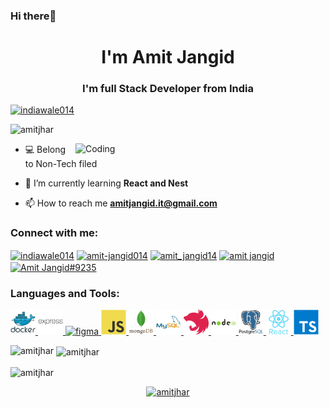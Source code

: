 ### Hi there👋

<h1 align="center"> I'm Amit Jangid</h1>
<h3 align="center" >I'm full Stack Developer from India</h3>

<p align="left"> <a href="https://twitter.com/indiawale014" target="blank"><img src="https://img.shields.io/twitter/follow/indiawale014?logo=twitter&style=for-the-badge" alt="indiawale014" /></a> </p>

<p align="left"> <img src="https://komarev.com/ghpvc/?username=amitjhar&label=Profile%20views&color=0e75b6&style=flat" alt="amitjhar" /> </p>

<img align="right" alt="Coding" width="400"  src="https://cdn.dribbble.com/users/1162077/screenshots/3848914/programmer.gif">

- 💻 Belong to Non-Tech filed

- 🌱 I’m currently learning **React and Nest**

- 📫 How to reach me **amitjangid.it@gmail.com**


<h3 align="left">Connect with me:</h3>
<p align="left" padding="3px">
<a href="https://twitter.com/indiawale014" target="blank"><img align="center" src="https://raw.githubusercontent.com/rahuldkjain/github-profile-readme-generator/master/src/images/icons/Social/twitter.svg" alt="indiawale014" height="30" width="40" /></a>
<a href="https://linkedin.com/in/amit-jangid014" target="blank"><img align="center" src="https://raw.githubusercontent.com/rahuldkjain/github-profile-readme-generator/master/src/images/icons/Social/linked-in-alt.svg" alt="amit-jangid014" height="30" width="40" /></a>
<a href="https://instagram.com/amit_jangid14" target="blank"><img align="center" src="https://raw.githubusercontent.com/rahuldkjain/github-profile-readme-generator/master/src/images/icons/Social/instagram.svg" alt="amit_jangid14" height="30" width="40" /></a>
<a href="https://www.youtube.com/c/amit jangid" target="blank"><img align="center" src="https://raw.githubusercontent.com/rahuldkjain/github-profile-readme-generator/master/src/images/icons/Social/youtube.svg" alt="amit jangid" height="30" width="40" /></a>
<a href="https://discord.gg/Amit Jangid#9235" target="blank"><img align="center" src="https://raw.githubusercontent.com/rahuldkjain/github-profile-readme-generator/master/src/images/icons/Social/discord.svg" alt="Amit Jangid#9235" height="30" width="40" /></a>
</p>

<h3 align="left">Languages and Tools:</h3>
<p align="left"> <a href="https://www.docker.com/" target="_blank" rel="noreferrer"> <img src="https://raw.githubusercontent.com/devicons/devicon/master/icons/docker/docker-original-wordmark.svg" alt="docker" width="40" height="40"/> </a> <a href="https://expressjs.com" target="_blank" rel="noreferrer"> <img src="https://raw.githubusercontent.com/devicons/devicon/master/icons/express/express-original-wordmark.svg" alt="express" width="40" height="40"/> </a> <a href="https://www.figma.com/" target="_blank" rel="noreferrer"> <img src="https://www.vectorlogo.zone/logos/figma/figma-icon.svg" alt="figma" width="40" height="40"/> </a> <a href="https://developer.mozilla.org/en-US/docs/Web/JavaScript" target="_blank" rel="noreferrer"> <img src="https://raw.githubusercontent.com/devicons/devicon/master/icons/javascript/javascript-original.svg" alt="javascript" width="40" height="40"/> </a> <a href="https://www.mongodb.com/" target="_blank" rel="noreferrer"> <img src="https://raw.githubusercontent.com/devicons/devicon/master/icons/mongodb/mongodb-original-wordmark.svg" alt="mongodb" width="40" height="40"/> </a> <a href="https://www.mysql.com/" target="_blank" rel="noreferrer"> <img src="https://raw.githubusercontent.com/devicons/devicon/master/icons/mysql/mysql-original-wordmark.svg" alt="mysql" width="40" height="40"/> </a> <a href="https://nestjs.com/" target="_blank" rel="noreferrer"> <img src="https://raw.githubusercontent.com/devicons/devicon/master/icons/nestjs/nestjs-plain.svg" alt="nestjs" width="40" height="40"/> </a> <a href="https://nodejs.org" target="_blank" rel="noreferrer"> <img src="https://raw.githubusercontent.com/devicons/devicon/master/icons/nodejs/nodejs-original-wordmark.svg" alt="nodejs" width="40" height="40"/> </a> <a href="https://www.postgresql.org" target="_blank" rel="noreferrer"> <img src="https://raw.githubusercontent.com/devicons/devicon/master/icons/postgresql/postgresql-original-wordmark.svg" alt="postgresql" width="40" height="40"/> </a> <a href="https://reactjs.org/" target="_blank" rel="noreferrer"> <img src="https://raw.githubusercontent.com/devicons/devicon/master/icons/react/react-original-wordmark.svg" alt="react" width="40" height="40"/> </a> <a href="https://www.typescriptlang.org/" target="_blank" rel="noreferrer"> <img src="https://raw.githubusercontent.com/devicons/devicon/master/icons/typescript/typescript-original.svg" alt="typescript" width="40" height="40"/> </a> </p>

<p><img align="left" src="https://github-readme-stats.vercel.app/api/top-langs?username=amitjhar&show_icons=true&locale=en&layout=compact" alt="amitjhar" /></p>

<p>&nbsp;<img align="center" src="https://github-readme-stats.vercel.app/api?username=amitjhar&show_icons=true&locale=en" alt="amitjhar" /></p>

<p><img align="center" src="https://github-readme-streak-stats.herokuapp.com/?user=amitjhar&" alt="amitjhar" /></p>
<p align="center"> <a href="https://github.com/ryo-ma/github-profile-trophy"><img src="https://github-profile-trophy.vercel.app/?username=amitjhar" alt="amitjhar" /></a> </p>
